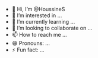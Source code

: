 - 👋 Hi, I’m @HoussineS
- 👀 I’m interested in ...
- 🌱 I’m currently learning ...
- 💞️ I’m looking to collaborate on ...
- 📫 How to reach me ...
- 😄 Pronouns: ...
- ⚡ Fun fact: ...

<!---
HoussineS/HoussineS is a ✨ special ✨ repository because its `README.md` (this file) appears on your GitHub profile.
You can click the Preview link to take a look at your changes.
--->
